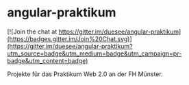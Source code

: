 angular-praktikum
=================

[![Join the chat at https://gitter.im/duesee/angular-praktikum](https://badges.gitter.im/Join%20Chat.svg)](https://gitter.im/duesee/angular-praktikum?utm_source=badge&utm_medium=badge&utm_campaign=pr-badge&utm_content=badge)

Projekte für das Praktikum Web 2.0 an der FH Münster.
